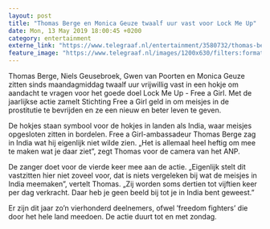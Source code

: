 ```yaml
---
layout: post
title: "Thomas Berge en Monica Geuze twaalf uur vast voor Lock Me Up"
date: Mon, 13 May 2019 18:00:45 +0200
category: entertainment
externe_link: "https://www.telegraaf.nl/entertainment/3580732/thomas-berge-en-monica-geuze-twaalf-uur-vast-voor-lock-me-up"
feature_image: "https://www.telegraaf.nl/images/1200x630/filters:format(jpeg):quality(80)/cdn-kiosk-api.telegraaf.nl/55e0a774-7598-11e9-b74b-0218eaf05005.jpg"
---
```


<p class="intro">Thomas Berge, Niels Geusebroek, Gwen van Poorten en Monica Geuze zitten sinds maandagmiddag twaalf uur vrijwillig vast in een hokje om aandacht te vragen voor het goede doel Lock Me Up - Free a Girl. Met de jaarlijkse actie zamelt Stichting Free a Girl geld in om meisjes in de prostitutie te bevrijden en ze een nieuw en beter leven te geven.</p> <p>De hokjes staan symbool voor de hokjes in landen als India, waar meisjes opgesloten zitten in bordelen. Free a Girl-ambassadeur Thomas Berge zag in India wat hij eigenlijk niet wilde zien. „Het is allemaal heel heftig om mee te maken wat je daar ziet”, zegt Thomas voor de camera van het ANP.</p><p>De zanger doet voor de vierde keer mee aan de actie. „Eigenlijk stelt dit vastzitten hier niet zoveel voor, dat is niets vergeleken bij wat de meisjes in India meemaken”, vertelt Thomas. „Zij worden soms dertien tot vijftien keer per dag verkracht. Daar heb je geen beeld bij tot je in India bent geweest.”</p><p>Er zijn dit jaar zo’n vierhonderd deelnemers, ofwel ’freedom fighters’ die door het hele land meedoen. De actie duurt tot en met zondag.</p>
